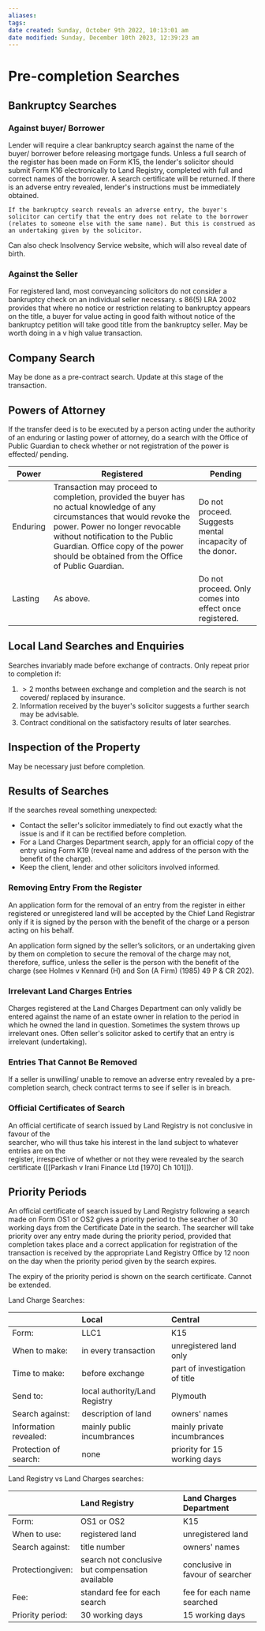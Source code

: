 ```yaml
---
aliases: 
tags: 
date created: Sunday, October 9th 2022, 10:13:01 am
date modified: Sunday, December 10th 2023, 12:39:23 am
---
```


# Pre-completion Searches

## Bankruptcy Searches

### Against buyer/ Borrower

Lender will require a clear bankruptcy search against the name of the buyer/ borrower before releasing mortgage funds. Unless a full search of the register has been made on Form K15, the lender's solicitor should submit Form K16 electronically to Land Registry, completed with full and correct names of the borrower. A search certificate will be returned. If there is an adverse entry revealed, lender's instructions must be immediately obtained.

```ad-conduct
If the bankruptcy search reveals an adverse entry, the buyer's solicitor can certify that the entry does not relate to the borrower (relates to someone else with the same name). But this is construed as an undertaking given by the solicitor. 
```

Can also check Insolvency Service website, which will also reveal date of birth.

### Against the Seller

For registered land, most conveyancing solicitors do not consider a bankruptcy check on an individual seller necessary. s 86(5) LRA 2002 provides that where no notice or restriction relating to bankruptcy appears on the title, a buyer for value acting in good faith without notice of the bankruptcy petition will take good title from the bankruptcy seller. May be worth doing in a v high value transaction.

## Company Search

May be done as a pre-contract search. Update at this stage of the transaction.

## Powers of Attorney

If the transfer deed is to be executed by a person acting under the authority of an enduring or lasting power of attorney, do a search with the Office of Public Guardian to check whether or not registration of the power is effected/ pending.

| Power    | Registered                                                                                                                                                                                                                                                                                 | Pending                                                  |
| -------- | ------------------------------------------------------------------------------------------------------------------------------------------------------------------------------------------------------------------------------------------------------------------------------------------ | -------------------------------------------------------- |
| Enduring | Transaction may proceed to completion, provided the buyer has no actual knowledge of any circumstances that would revoke the power. Power no longer revocable without notification to the Public Guardian. Office copy of the power should be obtained from the Office of Public Guardian. | Do not proceed. Suggests mental incapacity of the donor. |
| Lasting  | As above.                                                                                                                                                                                                                                                                                  | Do not proceed. Only comes into effect once registered.                                                          |

## Local Land Searches and Enquiries

Searches invariably made before exchange of contracts. Only repeat prior to completion if:

1. $> 2$ months between exchange and completion and the search is not covered/ replaced by insurance.
2. Information received by the buyer's solicitor suggests a further search may be advisable.
3. Contract conditional on the satisfactory results of later searches.

## Inspection of the Property

May be necessary just before completion.

## Results of Searches

If the searches reveal something unexpected:

- Contact the seller's solicitor immediately to find out exactly what the issue is and if it can be rectified before completion.
- For a Land Charges Department search, apply for an official copy of the entry using Form K19 (reveal name and address of the person with the benefit of the charge).
- Keep the client, lender and other solicitors involved informed.

### Removing Entry From the Register

An application form for the removal of an entry from the register in either registered or unregistered land will be accepted by the Chief Land Registrar only if it is signed by the person with the benefit of the charge or a person acting on his behalf.

An application form signed by the seller’s solicitors, or an undertaking given by them on completion to secure the removal of the charge may not, therefore, suffice, unless the seller is the person with the benefit of the charge (see Holmes v Kennard (H) and Son (A Firm) (1985) 49 P & CR 202).

### Irrelevant Land Charges Entries

Charges registered at the Land Charges Department can only validly be entered against the name of an estate owner in relation to the period in which he owned the land in question. Sometimes the system throws up irrelevant ones. Often seller's solicitor asked to certify that an entry is irrelevant (undertaking).

### Entries That Cannot Be Removed

If a seller is unwilling/ unable to remove an adverse entry revealed by a pre-completion search, check contract terms to see if seller is in breach.

### Official Certificates of Search

An official certificate of search issued by Land Registry is not conclusive in favour of the  
searcher, who will thus take his interest in the land subject to whatever entries are on the  
register, irrespective of whether or not they were revealed by the search certificate ([[Parkash v Irani Finance Ltd [1970] Ch 101]]).

## Priority Periods

An official certificate of search issued by Land Registry following a search made on Form OS1 or OS2 gives a priority period to the searcher of 30 working days from the Certificate Date in the search. The searcher will take priority over any entry made during the priority period, provided that completion takes place and a correct application for registration of the transaction is received by the appropriate Land Registry Office by 12 noon on the day when the priority period given by the search expires.

The expiry of the priority period is shown on the search certificate. Cannot be extended.

Land Charge Searches:

|                       | Local                         | Central                        |
|:--------------------- |:----------------------------- |:------------------------------ |
| Form:                 | LLC1                          | K15                            |
| When to make:         | in every transaction          | unregistered land only         |
| Time to make:         | before exchange               | part of investigation of title |
| Send to:              | local authority/Land Registry | Plymouth                      |
| Search against:       | description of land           | owners' names                  |
| Information revealed: | mainly public incumbrances    | mainly private incumbrances    |
| Protection of search: | none                          | priority for 15 working days   |

Land Registry vs Land Charges searches:

|                  | Land Registry                                    | Land Charges Department          |
|:---------------- |:------------------------------------------------ |:-------------------------------- |
| Form:            | OS1 or OS2                                       | K15                              |
| When to use:     | registered land                                  | unregistered land                |
| Search against:  | title number                                     | owners' names                    |
| Protectiongiven: | search not conclusive but compensation available | conclusive in favour of searcher |
| Fee:             | standard fee for each search                     | fee for each name searched       |
| Priority period: | 30 working days                                  | 15 working days                  |
